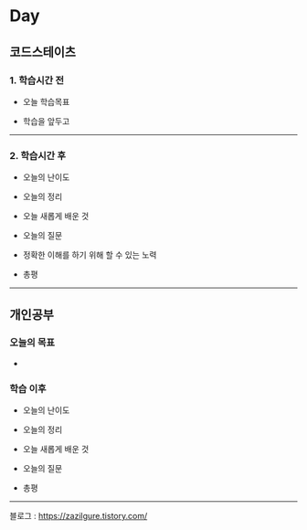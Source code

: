 # Day 

## 코드스테이츠

### 1. 학습시간 전
* 오늘 학습목표

    
* 학습을 앞두고

---
### 2. 학습시간 후
* 오늘의 난이도


* 오늘의 정리


* 오늘 새롭게 배운 것

    
* 오늘의 질문

    
* 정확한 이해를 하기 위해 할 수 있는 노력

    
* 총평

---
## 개인공부  

### 오늘의 목표
- 

### 학습 이후
* 오늘의 난이도


* 오늘의 정리


* 오늘 새롭게 배운 것

    
* 오늘의 질문


* 총평 
---
블로그 : https://zazilgure.tistory.com/